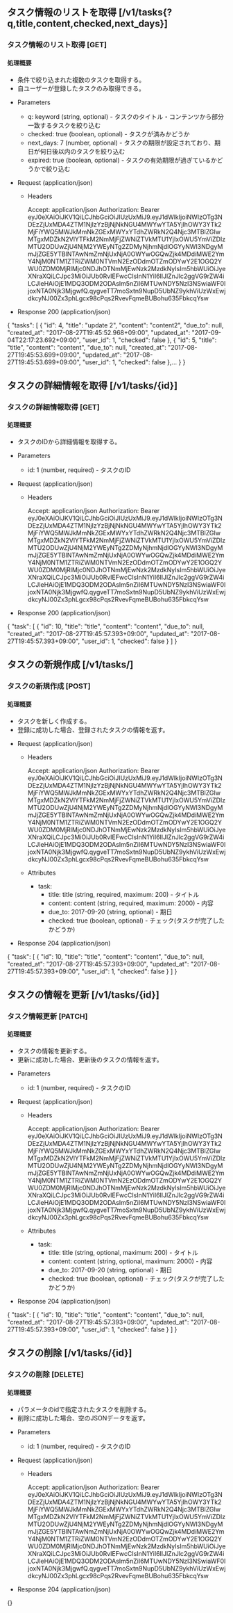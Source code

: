 ## タスク情報のリストを取得 [/v1/tasks{?q,title,content,checked,next_days}]

### タスク情報のリスト取得 [GET]

#### 処理概要

* 条件で絞り込まれた複数のタスクを取得する。
* 自ユーザーが登録したタスクのみ取得できる。

+ Parameters

    + q: keyword (string, optional) - タスクのタイトル・コンテンツから部分一致するタスクを絞り込む
    + checked: true (boolean, optional) - タスクが済みかどうか
    + next_days: 7 (number, optional) - タスクの期限が設定されており、期日が何日後以内のタスクを絞り込む
    + expired: true (boolean, optional) - タスクの有効期限が過ぎているかどうかで絞り込む
    
+ Request (application/json)

    + Headers
        
        Accept: application/json
        Authorization: Bearer eyJ0eXAiOiJKV1QiLCJhbGciOiJIUzUxMiJ9.eyJ1dWlkIjoiNWIzOTg3NDEzZjUxMDA4ZTM1NjIzYzBjNjNkNGU4MWYwYTA5YjlhOWY3YTk2MjFiYWQ5MWJkMmNkZGExMWYxYTdhZWRkN2Q4Njc3MTBlZGIwMTgxMDZkN2VlYTFkM2NmMjFjZWNiZTVkMTU1YjIxOWU5YmViZDIzMTU2ODUwZjU4NjM2YWEyNTg2ZDMyNjhmNjdlOGYyNWI3NDgyMmJjZGE5YTBlNTAwNmZmNjUxNjA0OWYwOGQwZjk4MDdiMWE2YmY4NjM0NTM1ZTRiZWM0NTVmN2EzODdmOTZmODYwY2E1OGQ2YWU0ZDM0MjRlMjc0NDJhOTNmMjEwNzk2MzdkNyIsIm5hbWUiOiJyeXNraXQiLCJpc3MiOiJUb0RvIEFwcCIsInN1YiI6IlJlZnJlc2ggVG9rZW4iLCJleHAiOjE1MDQ3ODM2ODAsIm5nZiI6MTUwNDY5NzI3NSwiaWF0IjoxNTA0Njk3MjgwfQ.qygveTT7moSxtn9NupD5UbNZ9ykhViUzWxEwjdkcyNJ00Zx3phLgcx98cPqs2RvevFqmeBUBohu635FbkcqYsw

+ Response 200 (application/json)

{
    "tasks": [
        {
            "id": 4,
            "title": "update 2",
            "content": "content2",
            "due_to": null,
            "created_at": "2017-08-27T19:45:52.968+09:00",
            "updated_at": "2017-09-04T22:17:23.692+09:00",
            "user_id": 1,
            "checked": false
        },
        {
            "id": 5,
            "title": "title",
            "content": "content",
            "due_to": null,
            "created_at": "2017-08-27T19:45:53.699+09:00",
            "updated_at": "2017-08-27T19:45:53.699+09:00",
            "user_id": 1,
            "checked": false
        },...
    } 
}

## タスクの詳細情報を取得 [/v1/tasks/{id}]

### タスクの詳細情報取得 [GET]

#### 処理概要

* タスクのIDから詳細情報を取得する。

+ Parameters

    + id: 1 (number, required) - タスクのID

+ Request (application/json) 

    + Headers
        
        Accept: application/json
        Authorization: Bearer eyJ0eXAiOiJKV1QiLCJhbGciOiJIUzUxMiJ9.eyJ1dWlkIjoiNWIzOTg3NDEzZjUxMDA4ZTM1NjIzYzBjNjNkNGU4MWYwYTA5YjlhOWY3YTk2MjFiYWQ5MWJkMmNkZGExMWYxYTdhZWRkN2Q4Njc3MTBlZGIwMTgxMDZkN2VlYTFkM2NmMjFjZWNiZTVkMTU1YjIxOWU5YmViZDIzMTU2ODUwZjU4NjM2YWEyNTg2ZDMyNjhmNjdlOGYyNWI3NDgyMmJjZGE5YTBlNTAwNmZmNjUxNjA0OWYwOGQwZjk4MDdiMWE2YmY4NjM0NTM1ZTRiZWM0NTVmN2EzODdmOTZmODYwY2E1OGQ2YWU0ZDM0MjRlMjc0NDJhOTNmMjEwNzk2MzdkNyIsIm5hbWUiOiJyeXNraXQiLCJpc3MiOiJUb0RvIEFwcCIsInN1YiI6IlJlZnJlc2ggVG9rZW4iLCJleHAiOjE1MDQ3ODM2ODAsIm5nZiI6MTUwNDY5NzI3NSwiaWF0IjoxNTA0Njk3MjgwfQ.qygveTT7moSxtn9NupD5UbNZ9ykhViUzWxEwjdkcyNJ00Zx3phLgcx98cPqs2RvevFqmeBUBohu635FbkcqYsw

+ Response 200 (application/json)

{
    "task": [
        {
            "id": 10,
            "title": "title",
            "content": "content",
            "due_to": null,
            "created_at": "2017-08-27T19:45:57.393+09:00",
            "updated_at": "2017-08-27T19:45:57.393+09:00",
            "user_id": 1,
            "checked": false
        }
    ]
}


## タスクの新規作成 [/v1/tasks/]

### タスクの新規作成 [POST]

#### 処理概要

* タスクを新しく作成する。
* 登録に成功した場合、登録されたタスクの情報を返す。

+ Request (application/json) 

    + Headers
        
        Accept: application/json
        Authorization: Bearer eyJ0eXAiOiJKV1QiLCJhbGciOiJIUzUxMiJ9.eyJ1dWlkIjoiNWIzOTg3NDEzZjUxMDA4ZTM1NjIzYzBjNjNkNGU4MWYwYTA5YjlhOWY3YTk2MjFiYWQ5MWJkMmNkZGExMWYxYTdhZWRkN2Q4Njc3MTBlZGIwMTgxMDZkN2VlYTFkM2NmMjFjZWNiZTVkMTU1YjIxOWU5YmViZDIzMTU2ODUwZjU4NjM2YWEyNTg2ZDMyNjhmNjdlOGYyNWI3NDgyMmJjZGE5YTBlNTAwNmZmNjUxNjA0OWYwOGQwZjk4MDdiMWE2YmY4NjM0NTM1ZTRiZWM0NTVmN2EzODdmOTZmODYwY2E1OGQ2YWU0ZDM0MjRlMjc0NDJhOTNmMjEwNzk2MzdkNyIsIm5hbWUiOiJyeXNraXQiLCJpc3MiOiJUb0RvIEFwcCIsInN1YiI6IlJlZnJlc2ggVG9rZW4iLCJleHAiOjE1MDQ3ODM2ODAsIm5nZiI6MTUwNDY5NzI3NSwiaWF0IjoxNTA0Njk3MjgwfQ.qygveTT7moSxtn9NupD5UbNZ9ykhViUzWxEwjdkcyNJ00Zx3phLgcx98cPqs2RvevFqmeBUBohu635FbkcqYsw
        
    + Attributes
    
        + task: 
            + title: title (string, required, maximum: 200) - タイトル
            + content: content (string, required, maximum: 2000) - 内容
            + due_to: 2017-09-20 (string, optional) - 期日
            + checked: true (boolean, optional) - チェック(タスクが完了したかどうか)
    
+ Response 204 (application/json)

{
	"task": [
		{
			"id": 10,
			"title": "title",
			"content": "content",
			"due_to": null,
			"created_at": "2017-08-27T19:45:57.393+09:00",
			"updated_at": "2017-08-27T19:45:57.393+09:00",
			"user_id": 1,
			"checked": false
		}
	]
}


## タスクの情報を更新 [/v1/tasks/{id}]

### タスク情報更新 [PATCH]

#### 処理概要

* タスクの情報を更新する。
* 更新に成功した場合、更新後のタスクの情報を返す。

+ Parameters

    + id: 1 (number, required) - タスクのID

+ Request (application/json) 

    + Headers
        
        Accept: application/json
        Authorization: Bearer eyJ0eXAiOiJKV1QiLCJhbGciOiJIUzUxMiJ9.eyJ1dWlkIjoiNWIzOTg3NDEzZjUxMDA4ZTM1NjIzYzBjNjNkNGU4MWYwYTA5YjlhOWY3YTk2MjFiYWQ5MWJkMmNkZGExMWYxYTdhZWRkN2Q4Njc3MTBlZGIwMTgxMDZkN2VlYTFkM2NmMjFjZWNiZTVkMTU1YjIxOWU5YmViZDIzMTU2ODUwZjU4NjM2YWEyNTg2ZDMyNjhmNjdlOGYyNWI3NDgyMmJjZGE5YTBlNTAwNmZmNjUxNjA0OWYwOGQwZjk4MDdiMWE2YmY4NjM0NTM1ZTRiZWM0NTVmN2EzODdmOTZmODYwY2E1OGQ2YWU0ZDM0MjRlMjc0NDJhOTNmMjEwNzk2MzdkNyIsIm5hbWUiOiJyeXNraXQiLCJpc3MiOiJUb0RvIEFwcCIsInN1YiI6IlJlZnJlc2ggVG9rZW4iLCJleHAiOjE1MDQ3ODM2ODAsIm5nZiI6MTUwNDY5NzI3NSwiaWF0IjoxNTA0Njk3MjgwfQ.qygveTT7moSxtn9NupD5UbNZ9ykhViUzWxEwjdkcyNJ00Zx3phLgcx98cPqs2RvevFqmeBUBohu635FbkcqYsw
        
    + Attributes
    
        + task: 
            + title: title (string, optional, maximum: 200) - タイトル
            + content: content (string, optional, maximum: 2000) - 内容
            + due_to: 2017-09-20 (string, optional) - 期日
            + checked: true (boolean, optional) - チェック(タスクが完了したかどうか)
    
+ Response 204 (application/json)

{
	"task": [
		{
			"id": 10,
			"title": "title",
			"content": "content",
			"due_to": null,
			"created_at": "2017-08-27T19:45:57.393+09:00",
			"updated_at": "2017-08-27T19:45:57.393+09:00",
			"user_id": 1,
			"checked": false
		}
	]
}


## タスクの削除 [/v1/tasks/{id}]

### タスクの削除 [DELETE]

#### 処理概要

* パラメータのidで指定されたタスクを削除する。
* 削除に成功した場合、空のJSONデータを返す。

+ Parameters

    + id: 1 (number, required) - タスクのID

+ Request (application/json) 

    + Headers
        
        Accept: application/json
        Authorization: Bearer eyJ0eXAiOiJKV1QiLCJhbGciOiJIUzUxMiJ9.eyJ1dWlkIjoiNWIzOTg3NDEzZjUxMDA4ZTM1NjIzYzBjNjNkNGU4MWYwYTA5YjlhOWY3YTk2MjFiYWQ5MWJkMmNkZGExMWYxYTdhZWRkN2Q4Njc3MTBlZGIwMTgxMDZkN2VlYTFkM2NmMjFjZWNiZTVkMTU1YjIxOWU5YmViZDIzMTU2ODUwZjU4NjM2YWEyNTg2ZDMyNjhmNjdlOGYyNWI3NDgyMmJjZGE5YTBlNTAwNmZmNjUxNjA0OWYwOGQwZjk4MDdiMWE2YmY4NjM0NTM1ZTRiZWM0NTVmN2EzODdmOTZmODYwY2E1OGQ2YWU0ZDM0MjRlMjc0NDJhOTNmMjEwNzk2MzdkNyIsIm5hbWUiOiJyeXNraXQiLCJpc3MiOiJUb0RvIEFwcCIsInN1YiI6IlJlZnJlc2ggVG9rZW4iLCJleHAiOjE1MDQ3ODM2ODAsIm5nZiI6MTUwNDY5NzI3NSwiaWF0IjoxNTA0Njk3MjgwfQ.qygveTT7moSxtn9NupD5UbNZ9ykhViUzWxEwjdkcyNJ00Zx3phLgcx98cPqs2RvevFqmeBUBohu635FbkcqYsw
        
+ Response 204 (application/json)

{}
